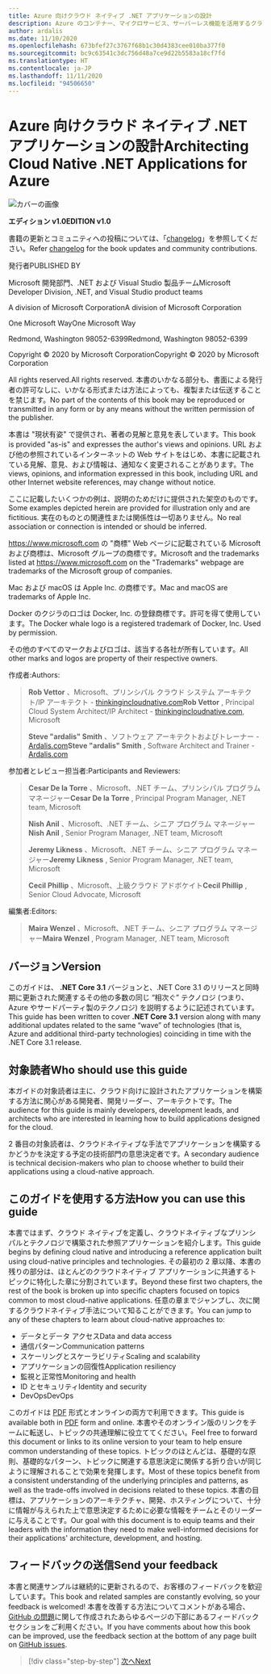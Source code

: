 ```yaml
---
title: Azure 向けクラウド ネイティブ .NET アプリケーションの設計
description: Azure のコンテナー、マイクロサービス、サーバーレス機能を活用するクラウドネイティブなアプリケーションを構築するためのガイド。
author: ardalis
ms.date: 11/10/2020
ms.openlocfilehash: 673bfef27c3767f68b1c30d4383cee010ba377f0
ms.sourcegitcommit: bc9c63541c3dc756d48a7ce9d22b5583a18cf7fd
ms.translationtype: HT
ms.contentlocale: ja-JP
ms.lasthandoff: 11/11/2020
ms.locfileid: "94506650"
---
```

# <a name="architecting-cloud-native-net-applications-for-azure"></a><span data-ttu-id="eed6d-103">Azure 向けクラウド ネイティブ .NET アプリケーションの設計</span><span class="sxs-lookup"><span data-stu-id="eed6d-103">Architecting Cloud Native .NET Applications for Azure</span></span>

![カバーの画像](./media/cover.png)

<span data-ttu-id="eed6d-105">**エディション v1.0**</span><span class="sxs-lookup"><span data-stu-id="eed6d-105">**EDITION v1.0**</span></span>

<span data-ttu-id="eed6d-106">書籍の更新とコミュニティへの投稿については、「[changelog](https://aka.ms/cn-ebook-changelog)」を参照してください。</span><span class="sxs-lookup"><span data-stu-id="eed6d-106">Refer [changelog](https://aka.ms/cn-ebook-changelog) for the book updates and community contributions.</span></span>

<span data-ttu-id="eed6d-107">発行者</span><span class="sxs-lookup"><span data-stu-id="eed6d-107">PUBLISHED BY</span></span>

<span data-ttu-id="eed6d-108">Microsoft 開発部門、.NET および Visual Studio 製品チーム</span><span class="sxs-lookup"><span data-stu-id="eed6d-108">Microsoft Developer Division, .NET, and Visual Studio product teams</span></span>

<span data-ttu-id="eed6d-109">A division of Microsoft Corporation</span><span class="sxs-lookup"><span data-stu-id="eed6d-109">A division of Microsoft Corporation</span></span>

<span data-ttu-id="eed6d-110">One Microsoft Way</span><span class="sxs-lookup"><span data-stu-id="eed6d-110">One Microsoft Way</span></span>

<span data-ttu-id="eed6d-111">Redmond, Washington 98052-6399</span><span class="sxs-lookup"><span data-stu-id="eed6d-111">Redmond, Washington 98052-6399</span></span>

<span data-ttu-id="eed6d-112">Copyright &copy; 2020 by Microsoft Corporation</span><span class="sxs-lookup"><span data-stu-id="eed6d-112">Copyright &copy; 2020 by Microsoft Corporation</span></span>

<span data-ttu-id="eed6d-113">All rights reserved.</span><span class="sxs-lookup"><span data-stu-id="eed6d-113">All rights reserved.</span></span> <span data-ttu-id="eed6d-114">本書のいかなる部分も、書面による発行者の許可なしに、いかなる形式または方法によっても、複製または伝送することを禁じます。</span><span class="sxs-lookup"><span data-stu-id="eed6d-114">No part of the contents of this book may be reproduced or transmitted in any form or by any means without the written permission of the publisher.</span></span>

<span data-ttu-id="eed6d-115">本書は "現状有姿" で提供され、著者の見解と意見を表しています。</span><span class="sxs-lookup"><span data-stu-id="eed6d-115">This book is provided "as-is" and expresses the author's views and opinions.</span></span> <span data-ttu-id="eed6d-116">URL および他の参照されているインターネットの Web サイトをはじめ、本書に記載されている見解、意見、および情報は、通知なく変更されることがあります。</span><span class="sxs-lookup"><span data-stu-id="eed6d-116">The views, opinions, and information expressed in this book, including URL and other Internet website references, may change without notice.</span></span>

<span data-ttu-id="eed6d-117">ここに記載したいくつかの例は、説明のためだけに提供された架空のものです。</span><span class="sxs-lookup"><span data-stu-id="eed6d-117">Some examples depicted herein are provided for illustration only and are fictitious.</span></span> <span data-ttu-id="eed6d-118">実在のものとの関連性または関係性は一切ありません。</span><span class="sxs-lookup"><span data-stu-id="eed6d-118">No real association or connection is intended or should be inferred.</span></span>

<span data-ttu-id="eed6d-119"><https://www.microsoft.com> の "商標" Web ページに記載されている Microsoft および商標は、Microsoft グループの商標です。</span><span class="sxs-lookup"><span data-stu-id="eed6d-119">Microsoft and the trademarks listed at <https://www.microsoft.com> on the "Trademarks" webpage are trademarks of the Microsoft group of companies.</span></span>

<span data-ttu-id="eed6d-120">Mac および macOS は Apple Inc. の商標です。</span><span class="sxs-lookup"><span data-stu-id="eed6d-120">Mac and macOS are trademarks of Apple Inc.</span></span>

<span data-ttu-id="eed6d-121">Docker のクジラのロゴは Docker, Inc. の登録商標です。許可を得て使用しています。</span><span class="sxs-lookup"><span data-stu-id="eed6d-121">The Docker whale logo is a registered trademark of Docker, Inc. Used by permission.</span></span>

<span data-ttu-id="eed6d-122">その他のすべてのマークおよびロゴは、該当する各社が所有しています。</span><span class="sxs-lookup"><span data-stu-id="eed6d-122">All other marks and logos are property of their respective owners.</span></span>

<span data-ttu-id="eed6d-123">作成者:</span><span class="sxs-lookup"><span data-stu-id="eed6d-123">Authors:</span></span>

> <span data-ttu-id="eed6d-124">**Rob Vettor** 、Microsoft、プリンシパル クラウド システム アーキテクト/IP アーキテクト - [thinkingincloudnative.com](https://thinkingincloudnative.com/about/)</span><span class="sxs-lookup"><span data-stu-id="eed6d-124">**Rob Vettor** , Principal Cloud System Architect/IP Architect - [thinkingincloudnative.com](https://thinkingincloudnative.com/about/), Microsoft</span></span>
>
> <span data-ttu-id="eed6d-125">**Steve "ardalis" Smith** 、ソフトウェア アーキテクトおよびトレーナー - [Ardalis.com](https://ardalis.com)</span><span class="sxs-lookup"><span data-stu-id="eed6d-125">**Steve "ardalis" Smith** , Software Architect and Trainer - [Ardalis.com](https://ardalis.com)</span></span>

<span data-ttu-id="eed6d-126">参加者とレビュー担当者:</span><span class="sxs-lookup"><span data-stu-id="eed6d-126">Participants and Reviewers:</span></span>

> <span data-ttu-id="eed6d-127">**Cesar De la Torre** 、Microsoft、.NET チーム、プリンシパル プログラム マネージャー</span><span class="sxs-lookup"><span data-stu-id="eed6d-127">**Cesar De la Torre** , Principal Program Manager, .NET team, Microsoft</span></span>
>
> <span data-ttu-id="eed6d-128">**Nish Anil** 、Microsoft、.NET チーム、シニア プログラム マネージャー</span><span class="sxs-lookup"><span data-stu-id="eed6d-128">**Nish Anil** , Senior Program Manager, .NET team, Microsoft</span></span>
>
> <span data-ttu-id="eed6d-129">**Jeremy Likness** 、Microsoft、.NET チーム、シニア プログラム マネージャー</span><span class="sxs-lookup"><span data-stu-id="eed6d-129">**Jeremy Likness** , Senior Program Manager, .NET team, Microsoft</span></span>
>
> <span data-ttu-id="eed6d-130">**Cecil Phillip** 、Microsoft、上級クラウド アドボケイト</span><span class="sxs-lookup"><span data-stu-id="eed6d-130">**Cecil Phillip** , Senior Cloud Advocate, Microsoft</span></span>

<span data-ttu-id="eed6d-131">編集者:</span><span class="sxs-lookup"><span data-stu-id="eed6d-131">Editors:</span></span>

> <span data-ttu-id="eed6d-132">**Maira Wenzel** 、Microsoft、.NET チーム、シニア プログラム マネージャー</span><span class="sxs-lookup"><span data-stu-id="eed6d-132">**Maira Wenzel** , Program Manager, .NET team, Microsoft</span></span>

## <a name="version"></a><span data-ttu-id="eed6d-133">バージョン</span><span class="sxs-lookup"><span data-stu-id="eed6d-133">Version</span></span>

<span data-ttu-id="eed6d-134">このガイドは、 **.NET Core 3.1** バージョンと、.NET Core 3.1 のリリースと同時期に更新された関連するその他の多数の同じ “相次ぐ” テクノロジ (つまり、Azure やサードパーティ製のテクノロジ) を説明するように記述されています。</span><span class="sxs-lookup"><span data-stu-id="eed6d-134">This guide has been written to cover **.NET Core 3.1** version along with many additional updates related to the same “wave” of technologies (that is, Azure and additional third-party technologies) coinciding in time with the .NET Core 3.1 release.</span></span>

## <a name="who-should-use-this-guide"></a><span data-ttu-id="eed6d-135">対象読者</span><span class="sxs-lookup"><span data-stu-id="eed6d-135">Who should use this guide</span></span>

<span data-ttu-id="eed6d-136">本ガイドの対象読者は主に、クラウド向けに設計されたアプリケーションを構築する方法に関心がある開発者、開発リーダー、アーキテクトです。</span><span class="sxs-lookup"><span data-stu-id="eed6d-136">The audience for this guide is mainly developers, development leads, and architects who are interested in learning how to build applications designed for the cloud.</span></span>

<span data-ttu-id="eed6d-137">2 番目の対象読者は、クラウドネイティブな手法でアプリケーションを構築するかどうかを決定する予定の技術部門の意思決定者です。</span><span class="sxs-lookup"><span data-stu-id="eed6d-137">A secondary audience is technical decision-makers who plan to choose whether to build their applications using a cloud-native approach.</span></span>

## <a name="how-you-can-use-this-guide"></a><span data-ttu-id="eed6d-138">このガイドを使用する方法</span><span class="sxs-lookup"><span data-stu-id="eed6d-138">How you can use this guide</span></span>

<span data-ttu-id="eed6d-139">本書ではまず、クラウド ネイティブを定義し、クラウドネイティブなプリンシパルとテクノロジで構築された参照アプリケーションを紹介します。</span><span class="sxs-lookup"><span data-stu-id="eed6d-139">This guide begins by defining cloud native and introducing a reference application built using cloud-native principles and technologies.</span></span> <span data-ttu-id="eed6d-140">その最初の 2 章以降、本書の残りの部分は、ほとんどのクラウドネイティブ アプリケーションに共通するトピックに特化した章に分割されています。</span><span class="sxs-lookup"><span data-stu-id="eed6d-140">Beyond these first two chapters, the rest of the book is broken up into specific chapters focused on topics common to most cloud-native applications.</span></span> <span data-ttu-id="eed6d-141">任意の章までジャンプし、次に関するクラウドネイティブ手法について知ることができます。</span><span class="sxs-lookup"><span data-stu-id="eed6d-141">You can jump to any of these chapters to learn about cloud-native approaches to:</span></span>

- <span data-ttu-id="eed6d-142">データとデータ アクセス</span><span class="sxs-lookup"><span data-stu-id="eed6d-142">Data and data access</span></span>
- <span data-ttu-id="eed6d-143">通信パターン</span><span class="sxs-lookup"><span data-stu-id="eed6d-143">Communication patterns</span></span>
- <span data-ttu-id="eed6d-144">スケーリングとスケーラビリティ</span><span class="sxs-lookup"><span data-stu-id="eed6d-144">Scaling and scalability</span></span>
- <span data-ttu-id="eed6d-145">アプリケーションの回復性</span><span class="sxs-lookup"><span data-stu-id="eed6d-145">Application resiliency</span></span>
- <span data-ttu-id="eed6d-146">監視と正常性</span><span class="sxs-lookup"><span data-stu-id="eed6d-146">Monitoring and health</span></span>
- <span data-ttu-id="eed6d-147">ID とセキュリティ</span><span class="sxs-lookup"><span data-stu-id="eed6d-147">Identity and security</span></span>
- <span data-ttu-id="eed6d-148">DevOps</span><span class="sxs-lookup"><span data-stu-id="eed6d-148">DevOps</span></span>

<span data-ttu-id="eed6d-149">このガイドは [PDF](https://dotnet.microsoft.com/download/e-book/cloud-native-azure/pdf) 形式とオンラインの両方で利用できます。</span><span class="sxs-lookup"><span data-stu-id="eed6d-149">This guide is available both in [PDF](https://dotnet.microsoft.com/download/e-book/cloud-native-azure/pdf) form and online.</span></span> <span data-ttu-id="eed6d-150">本書やそのオンライン版のリンクをチームに転送し、トピックの共通理解に役立ててください。</span><span class="sxs-lookup"><span data-stu-id="eed6d-150">Feel free to forward this document or links to its online version to your team to help ensure common understanding of these topics.</span></span> <span data-ttu-id="eed6d-151">トピックのほとんどは、基礎的な原則、基礎的なパターン、トピックに関連する意思決定に関係する折り合いが同じように理解されることで効果を発揮します。</span><span class="sxs-lookup"><span data-stu-id="eed6d-151">Most of these topics benefit from a consistent understanding of the underlying principles and patterns, as well as the trade-offs involved in decisions related to these topics.</span></span> <span data-ttu-id="eed6d-152">本書の目標は、アプリケーションのアーキテクチャ、開発、ホスティングについて、十分に情報が与えられた上で意思決定するために必要な情報をチームとそのリーダーに与えることです。</span><span class="sxs-lookup"><span data-stu-id="eed6d-152">Our goal with this document is to equip teams and their leaders with the information they need to make well-informed decisions for their applications' architecture, development, and hosting.</span></span>

## <a name="send-your-feedback"></a><span data-ttu-id="eed6d-153">フィードバックの送信</span><span class="sxs-lookup"><span data-stu-id="eed6d-153">Send your feedback</span></span>

<span data-ttu-id="eed6d-154">本書と関連サンプルは継続的に更新されるので、お客様のフィードバックを歓迎しています。</span><span class="sxs-lookup"><span data-stu-id="eed6d-154">This book and related samples are constantly evolving, so your feedback is welcomed!</span></span> <span data-ttu-id="eed6d-155">本書を改善する方法についてコメントがある場合、[GitHub の問題](https://github.com/dotnet/docs/issues)に関して作成されたあらゆるページの下部にあるフィードバック セクションをご利用ください。</span><span class="sxs-lookup"><span data-stu-id="eed6d-155">If you have comments about how this book can be improved, use the feedback section at the bottom of any page built on [GitHub issues](https://github.com/dotnet/docs/issues).</span></span>

>[!div class="step-by-step"]
>[<span data-ttu-id="eed6d-156">次へ</span><span class="sxs-lookup"><span data-stu-id="eed6d-156">Next</span></span>](introduction.md)
